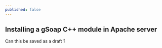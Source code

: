 ```yaml
---
published: false
---
```

## Installing a gSoap C++ module in Apache server

Can this be saved as a draft ?
